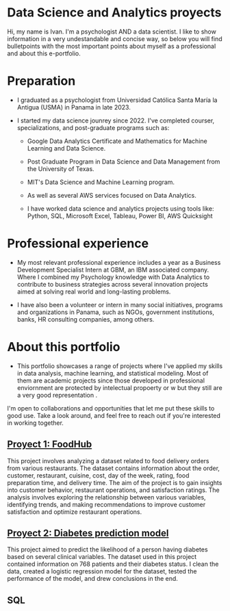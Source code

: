 # Data Science and Analytics proyects

Hi, my name is Ivan. I'm a psychologist AND a data scientist. I like to show information in a very undestandable and concise way, so below you will find bulletpoints with the most important points about myself as a professional and about this e-portfolio.

# Preparation
- I graduated as a psychologist from Universidad Católica Santa María la Antigua (USMA) in Panama in late 2023.

- I started my data science jounrey since 2022. I've completed courser, specializations, and post-graduate programs such as:
  - Google Data Analytics Certificate and Mathematics for Machine Learning and Data Science.
  - Post Graduate Program in Data Science and Data Management from the University of Texas.
  - MIT's Data Science and Machine Learning program.
  - As well as several AWS services focused on Data Analytics.
 
  - I have worked data science and analytics projects using tools like: Python, SQL, Microsoft Excel, Tableau, Power BI, AWS Quicksight   

# Professional experience
- My most relevant professional experience includes a year as a Business Development Specialist Intern at GBM, an IBM associated company. Where I combined my Psychology knowledge with Data Analytics to contribute to business strategies across several innovation projects aimed at solving real world and long-lasting problems.

- I have also been a volunteer or intern in many social initiatives, programs and organizations in Panama, such as NGOs, government institutions, banks, HR consulting companies, among others.

# About this portfolio
- This portfolio showcases a range of projects where I've applied my skills in data analysis, machine learning, and statistical modeling. Most of them are academic projects since those developed in professional enviornment are protected by intelectual propoerty or w but they still are a very good representation . 

I'm open to collaborations and opportunities that let me put these skills to good use. Take a look around, and feel free to reach out if you're interested in working together.

## [Proyect 1: FoodHub](https://github.com/IvanCastillero/FoodHub-EDA-python-proyect)
This project involves analyzing a dataset related to food delivery orders from various restaurants. The dataset contains information about the order, customer, restaurant, cuisine, cost, day of the week, rating, food preparation time, and delivery time. The aim of the project is to gain insights into customer behavior, restaurant operations, and satisfaction ratings. The analysis involves exploring the relationship between various variables, identifying trends, and making recommendations to improve customer satisfaction and optimize restaurant operations.

## [Proyect 2: Diabetes prediction model](https://github.com/IvanCastillero/Diabetes-prediction-model-Python)
This project aimed to predict the likelihood of a person having diabetes based on several clinical variables. The dataset used in this project contained information on 768 patients and their diabetes status. I clean the data, created a logistic regression model for the dataset, tested the performance of the model, and drew conclusions in the end.

## SQL

## 
